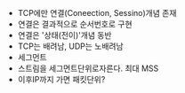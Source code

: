 - TCP에만 연결(Coneection, Sessino)개념 존재
- 연결은 결과적으로 순서번호로 구현
- 연결은 '상태(전이)'개념 동반
- TCP는 배려남, UDP는 노배려남
- 세그먼트
- 스트림을 세그먼트단위로자른다. 최대 MSS
- 이후IP까지 가면 패킷단위?
